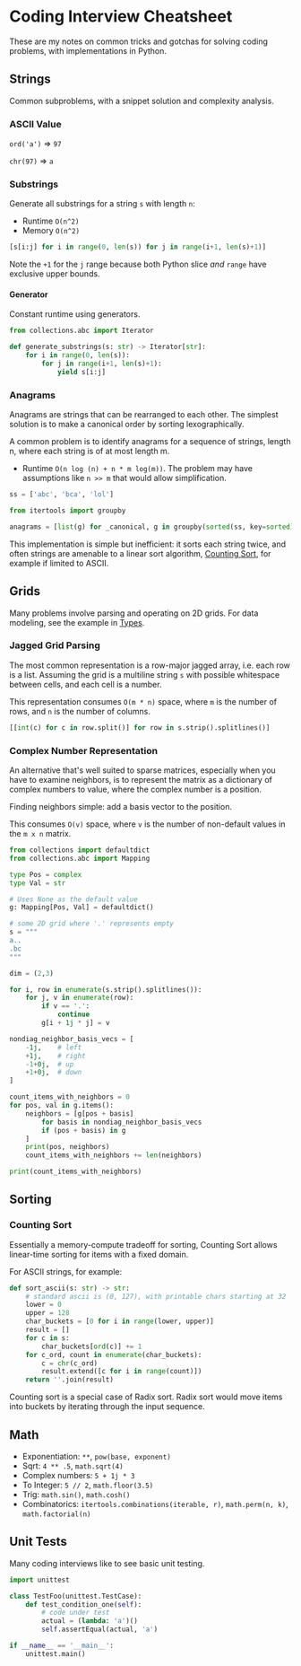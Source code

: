 # Coding Interview Cheatsheet

These are my notes on common tricks and gotchas for solving coding problems, with implementations in Python.

## Strings

Common subproblems, with a snippet solution and complexity analysis.

### ASCII Value

`ord('a')` => `97`

`chr(97)` => `a`

### Substrings

Generate all substrings for a string `s` with length `n`:

- Runtime `O(n^2)`
- Memory `O(n^2)`

```python
[s[i:j] for i in range(0, len(s)) for j in range(i+1, len(s)+1)]
```

Note the `+1` for the `j` range because both Python slice _and_ `range` have exclusive upper bounds.

#### Generator

Constant runtime using generators.

```python
from collections.abc import Iterator

def generate_substrings(s: str) -> Iterator[str]:
    for i in range(0, len(s)):
        for j in range(i+1, len(s)+1):
            yield s[i:j]

```

### Anagrams

Anagrams are strings that can be rearranged to each other. The simplest solution is to make a
canonical order by sorting lexographically.

A common problem is to identify anagrams for a sequence of strings, length n, where each string
is of at most length m.

- Runtime `O(n log (n) + n * m log(m))`. The problem may have assumptions like `n >> m` that would allow simplification.

```python
ss = ['abc', 'bca', 'lol']

from itertools import groupby

anagrams = [list(g) for _canonical, g in groupby(sorted(ss, key=sorted), key=sorted)]
```

This implementation is simple but inefficient: it sorts each string twice, and often strings
are amenable to a linear sort algorithm, [Counting Sort](#counting-sort), for example if limited
to ASCII.

## Grids

Many problems involve parsing and operating on 2D grids. For data modeling, see the example in [Types](python-types.md#grid-example).

### Jagged Grid Parsing

The most common representation is a row-major jagged array, i.e. each row is a list.
Assuming the grid is a multiline string `s` with possible whitespace between cells,
and each cell is a number.

This representation consumes `O(m * n)` space, where `m` is the number of rows, and `n` is the
number of columns.

```python
[[int(c) for c in row.split()] for row in s.strip().splitlines()]
```

### Complex Number Representation

An alternative that's well suited to sparse matrices, especially when you have to examine neighbors,
is to represent the matrix as a dictionary of complex numbers to value, where the complex number
is a position.

Finding neighbors simple: add a basis vector to the position.

This consumes `O(v)` space, where `v` is the number of non-default values in the `m x n` matrix.

```python
from collections import defaultdict
from collections.abc import Mapping

type Pos = complex
type Val = str

# Uses None as the default value
g: Mapping[Pos, Val] = defaultdict()

# some 2D grid where '.' represents empty
s = """
a..
.bc
"""

dim = (2,3)

for i, row in enumerate(s.strip().splitlines()):
    for j, v in enumerate(row):
        if v == '.':
            continue
        g[i + 1j * j] = v

nondiag_neighbor_basis_vecs = [
    -1j,    # left
    +1j,    # right
    -1+0j,  # up
    +1+0j,  # down
]

count_items_with_neighbors = 0
for pos, val in g.items():
    neighbors = [g[pos + basis]
        for basis in nondiag_neighbor_basis_vecs
        if (pos + basis) in g
    ]
    print(pos, neighbors)
    count_items_with_neighbors += len(neighbors)

print(count_items_with_neighbors)
```

## Sorting

### Counting Sort

Essentially a memory-compute tradeoff for sorting, Counting Sort allows linear-time sorting for
items with a fixed domain.

For ASCII strings, for example:

```python
def sort_ascii(s: str) -> str:
    # standard ascii is (0, 127), with printable chars starting at 32
    lower = 0
    upper = 128
    char_buckets = [0 for i in range(lower, upper)]
    result = []
    for c in s:
        char_buckets[ord(c)] += 1
    for c_ord, count in enumerate(char_buckets):
        c = chr(c_ord)
        result.extend([c for i in range(count)])
    return ''.join(result)
```

Counting sort is a special case of Radix sort. Radix sort would move items into buckets by
iterating through the input sequence.

## Math

- Exponentiation: `**`, `pow(base, exponent)`
- Sqrt: `4 ** .5`, `math.sqrt(4)`
- Complex numbers: `5 + 1j * 3`
- To Integer: `5 // 2`, `math.floor(3.5)`
- Trig: `math.sin()`, `math.cosh()`
- Combinatorics: `itertools.combinations(iterable, r)`, `math.perm(n, k)`, `math.factorial(n)`

## Unit Tests

Many coding interviews like to see basic unit testing.

```python
import unittest

class TestFoo(unittest.TestCase):
    def test_condition_one(self):
        # code under test
        actual = (lambda: 'a')()
        self.assertEqual(actual, 'a')

if __name__ == '__main__':
    unittest.main()
```
